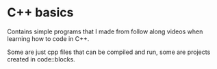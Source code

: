 # C++ basics
Contains simple programs that I made from follow along videos when learning how to code in C++.

Some are just cpp files that can be compiled and run, some are projects created in code::blocks.
